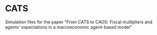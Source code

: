 # CATS
Simulation files for the paper "From CATS to CAOS: Fiscal multipliers and agents' expectations in a macroeconomic agent-based model"
